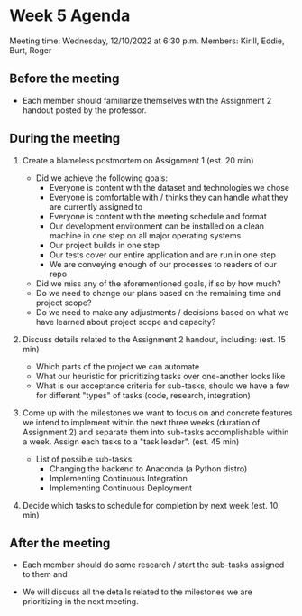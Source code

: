 # Week 5 Agenda

Meeting time: Wednesday, 12/10/2022 at 6:30 p.m.
Members: Kirill, Eddie, Burt, Roger

## Before the meeting

- Each member should familiarize themselves with the Assignment 2 handout posted by the professor.

## During the meeting

1. Create a blameless postmortem on Assignment 1 (est. 20 min)

   - Did we achieve the following goals:
     - Everyone is content with the dataset and technologies we chose
     - Everyone is comfortable with / thinks they can handle what they are currently assigned to
     - Everyone is content with the meeting schedule and format
     - Our development environment can be installed on a clean machine in one step on all major operating systems
     - Our project builds in one step
     - Our tests cover our entire application and are run in one step
     - We are conveying enough of our processes to readers of our repo
   - Did we miss any of the aforementioned goals, if so by how much?
   - Do we need to change our plans based on the remaining time and project scope?
   - Do we need to make any adjustments / decisions based on what we have learned about project scope and capacity?

1. Discuss details related to the Assignment 2 handout, including: (est. 15 min)

   - Which parts of the project we can automate
   - What our heuristic for prioritizing tasks over one-another looks like
   - What is our acceptance criteria for sub-tasks, should we have a few for different "types" of tasks (code, research, integration)

1. Come up with the milestones we want to focus on and concrete features we intend to implement within the next three weeks (duration of Assignment 2) and separate them into sub-tasks accomplishable within a week. Assign each tasks to a "task leader". (est. 45 min)

   - List of possible sub-tasks:
     - Changing the backend to Anaconda (a Python distro)
     - Implementing Continuous Integration
     - Implementing Continuous Deployment

1. Decide which tasks to schedule for completion by next week (est. 10 min)

## After the meeting

- Each member should do some research / start the sub-tasks assigned to them and

- We will discuss all the details related to the milestones we are prioritizing in the next meeting.
